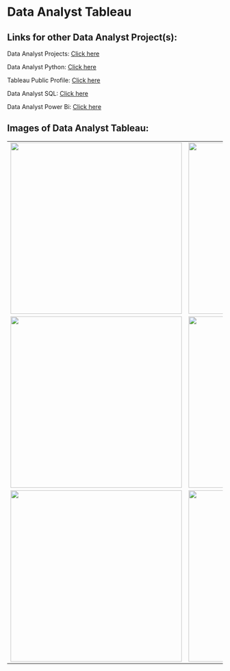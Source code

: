 <h1>Data Analyst Tableau</h1>

<h2>Links for other Data Analyst Project(s):</h2>

<p>Data Analyst Projects: <a href="https://github.com/JAM5BOCsAdi/Data_Analyst_Projects">Click here</a></p>
<p>Data Analyst Python: <a href="https://github.com/JAM5BOCsAdi/Data_Analyst_Python">Click here</a></p>
<p>Tableau Public Profile: <a href="https://public.tableau.com/app/profile/adam.horvath6040/vizzes">Click here</a></p>
<p>Data Analyst SQL: <a href="https://github.com/JAM5BOCsAdi/Data_Analyst_SQL">Click here</a></p>
<p>Data Analyst Power Bi: <a href="https://github.com/JAM5BOCsAdi/Data_Analyst_Power_Bi">Click here</a></p>

<h2>Images of Data Analyst Tableau:</h2>

|                                                                                                                                      |                                                                                                                                      |
| :----------------------------------------------------------------------------------------------------------------------------------: | :----------------------------------------------------------------------------------------------------------------------------------: |
| <img height="400 px" src="https://github.com/JAM5BOCsAdi/Data_Analyst_Tableau/assets/90914431/987e8089-a45a-492d-8aab-ae729ed1bdd5"> | <img height="400 px" src="https://github.com/JAM5BOCsAdi/Data_Analyst_Tableau/assets/90914431/b149384c-d20c-474f-bcf2-6e45699298df"> |
|                                                     <img height="400 px" src="">                                                     |                                                     <img height="400 px" src="">                                                     |
|                                                     <img height="400 px" src="">                                                     |                                                     <img height="400 px" src="">                                                     |

<!--
| | | | |
|:-------------------------:|:-------------------------:|:-------------------------:|:-------------------------:|
|<img height="400 px" src=""> | <img height="400 px" src=""> | <img height="400 px" src=""> | <img height="400 px" src=""> |
|<img height="400 px" src=""> | <img height="400 px" src=""> | <img height="400 px" src=""> | <img height="400 px" src=""> |
|<img height="400 px" src=""> | <img height="400 px" src=""> | <img height="400 px" src=""> | <img height="400 px" src=""> |
-->

<!--
| | |
|:-------------------------:|:-------------------------:|
|<img height="400 px" src=""> | <img height="400 px" src=""> |
|<img height="400 px" src=""> | <img height="400 px" src=""> |
|<img height="400 px" src=""> | <img height="400 px" src=""> |
-->
